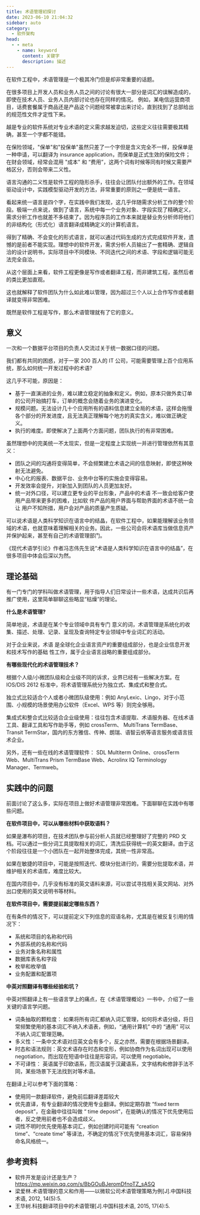 ```yaml
---
title: 术语管理初探讨
date: 2023-06-10 21:04:32
sidebar: auto
category: 
  - 软件架构
head:
  - - meta
    - name: keyword
      content: 关键字
      description: 描述
---
```



在软件工程中，术语管理是一个极其冷门但是却非常重要的话题。

在很多项目上开发人员和业务人员之间的讨论有很大一部分是词汇的误解造成的，即使在技术人员、业务人员内部讨论也存在同样的情况。 例如，某电信运营商项目，话费套餐属于商品还是产品这个问题经常被拿出来讨论，直到找到了总部给出的规范性文件才定性下来。

越是专业的软件系统对专业术语的定义需求越发迫切，这些定义往往需要极其精确，甚至一个字都不能错。

在保险领域，"保单"和"投保单"虽然只差了一个字但是含义完全不一样，投保单是一种申请，可以翻译为  insurance application，而保单是正式生效的保险文件；在财会领域，经常会混用 "成本"  和 “费用”，这两个词有时候等同有时候又需要严格区分，否则会带来二义性。

语言沟通的二义性是软件工程的隐形杀手，往往会让团队付出额外的工作。在领域驱动设计中，实践模型驱动开发的方法，非常重要的原则之一便是统一语言。

看起来统一语言是四个字，在实践中我们发现，这几乎伴随需求分析工作的整个阶段。极端一点来说，做到了语言，系统中每一个业务对象、字段实现了精确定义，需求分析工作也就差不多结束了。因为程序员的工作本来就是替业务分析师将他们的非结构化（形式化）语言翻译成精确定义的计算机语言。

得到了精确、不会变化的形式语言，就可以通过代码生成的方式完成软件开发，遗憾的是前者不能实现。理想中的软件开发，需求分析人员输出了一套精确、逻辑自洽的设计说明书，实际项目中不同模块、不同迭代之间的术语、字段和逻辑可能无法完全自洽。

从这个层面上来看，软件工程更像是写作或者翻译工程，而非建筑工程，虽然后者的类比更加直观。

这也就解释了软件团队为什么如此难以管理，因为超过三个人以上合作写作或者翻译就变得非常困难。

既然是软件工程是写作，那么术语管理就有了它的意义。

## 意义

一次和一个数据平台项目的负责人交流过关于统一数据口径的问题。

我们都有共同的困惑，对于一家 200 百人的 IT 公司，可能需要管理上百个应用系统，那么如何统一开发过程中的术语?

这几乎不可能，原因是：

- 基于一直演进的业务，难以建立稳定的抽象和定义。例如，原本只做外卖订单的公司开始搞打车，订单的概念会随着业务的演进变化。
- 规模问题。无法设计几十个应用所有的语料信息建立全局的术语，这样会拖慢各个部分的开发进度，且无法真正理解每个地方的真实含义，难以做正确定义。
- 执行的难度。即使解决了上面两个方面问题，团队执行的有非常困难。

虽然理想中的完美统一不太现实，但是一定程度上实现统一并进行管理依然有其意义：

- 团队之间的沟通将变得简单，不会频繁建立术语之间的信息映射，即使这种映射无法避免。
- 中心化的报表、数据平台、业务中台等的实施会变得容易。
- 开发效率会提升，对新加入到团队的人员更加友好。
- 统一对外口径，可以建立更专业的平台形象，产品中的术语 不一致会给客户使用产品带来更多的困难，比如软 件产品的用户界面与帮助界面的术语不统一会让 用户不知所措，用户会对产品的质量产生质疑。

可以说术语是人类科学知识在语言中的结晶，在软件工程中，如果能理解该业务领域的术语，也就意味着理解相关的业务。因此，一些公司会将术语库当做信息资产并保护起来，甚至有自己的术语管理部门。

《现代术语学引论》作者冯志伟先生说“术语是人类科学知识在语言中的结晶”，在很多项目中体会后深以为然。

## 理论基础

有一门专门的学科叫做术语管理，用于指导人们日常设计一些术语，达成共识后再推广使用，这里简单聊聊这些略显“枯燥”的理论。

**什么是术语管理?**

简单地说，术语是在某个专业领域中具有专门 意义的词，术语管理是系统化的收集、描述、处理、记录、呈现及查询特定专业领域中专业词汇的活动。

对于企业来说，术语 是全球化企业语言资产的重要组成部分，也是企业信息开发和技术写作的基础 性工作，属于企业语言战略的重要组成部分。

**有哪些现代化的术语管理技术？**

根据个人级/小微团队级和企业级不同的诉求，业界已经有一些解决方案。在 IOS/DIS 2612 标准中，将术语管理系统分为独立式、集成式和整合式。

独立式比较适合个人或者小微团队级使用：例如 AnyLexic、Lingo，对于小范围、小规模的场景使用办公软件（Excel、WPS 等）则完全够用。

集成式和整合式比较适合企业级使用：往往包含术语提取、术语服务器、在线术语工具、翻译工具和写作助手等，例如 crossTerm、 MultiTrans TermBase、Transit TermStar，国内的东方雅信、传神、朗瑞、语智云帆等语言服务或语言技术企业。

另外，还有一些在线的术语管理软件： SDL Multiterm Online、crossTerm Web、MultiTrans Prism TermBase Web、Acrolinx IQ Terminology Manager、Termweb。

## 实践中的问题

前面讨论了这么多，实际在项目上做好术语管理非常困难。下面聊聊在实践中有哪些问题。

**在软件项目中，可以从哪些材料中获取语料？**

如果是瀑布的项目，在技术团队参与前分析人员就已经整理好了完整的 PRD 文档。可以通过一些分词工具提取相关的词汇，清洗后获得统一的英文翻译。由于这个阶段往往是一个小团队在一起开始整体完成，其统一性非常高。

如果在敏捷的项目中，可能是按照迭代、模块分批进行的，需要分批提取术语，并维护相关的术语库，难度比较大。

在国内项目中，几乎没有标准的英文语料来源，可以尝试寻找相关英文网站、对外出口使用的英文说明书等材料。

**在软件项目中，需要提前敲定哪些东西？**

在有条件的情况下，可以提前定义下列信息的双语名称，尤其是在被反复引用的情况下：

- 系统和项目的名称和代码
- 外部系统的名称和代码
- 业务对象名称和属性
- 数据库表名和字段
- 枚举和枚举值
- 业务配置和配置项

**中英对照翻译有哪些经验和坑？**

中英对照翻译上有一些语言学上的痛点，在《术语管理概论》一书中，介绍了一些关键的语言学问题。

- 词条抽取的颗粒度： 如果将所有词汇都纳入词汇管理，如何将术语分级，将日常频繁使用的基本词汇不纳入术语表，例如，“通用计算机” 中的 “通用” 可以不纳入词汇管理范畴。
- 多义性：一条中文术语对应英文会有多个，反之亦然，需要在根据场景翻译。
- 时态和语法规则：英文术语存在时态和变形，例如协商作为名词出现可以使用 negotiation，而出现在短语中往往是形容词，可以使用 negotiable。
- 不可译性： 英语属于印欧语系，而汉语属于汉藏语系，文字结构和修辞手法不同，某些场景下无法找到对等术语。

在翻译上可以参考下面的策略：

- 使用同一款翻译软件，避免前后翻译差距较大
- 优先直译，有专业翻译的情况使用专业翻译。例如定期存款 “fixed term deposit”，在金融中往往叫做 “ time deposit”，在能确认的情况下优先使用后者，反之使用前者也不会造成歧义。
- 词性不明时优先使用基本词汇，例如创建时间可能有 “creation time”、“create time” 等译法，不确定的情况下优先使用基本词汇，容易保持命名风格统一。

## 参考资料

- 软件开发是设计还是生产？https://mp.weixin.qq.com/s/BbGOuBJeromDfnoTZ_sASQ
- 梁爱林.术语管理的意义和作用——以微软公司术语管理策略为例[J].中国科技术语, 2012, 14(5):5.
- 王华树.科技翻译项目中的术语管理[J].中国科技术语, 2015, 17(4):5.
